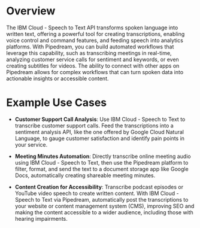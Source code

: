 # Overview

The IBM Cloud - Speech to Text API transforms spoken language into written text, offering a powerful tool for creating transcriptions, enabling voice control and command features, and feeding speech into analytics platforms. With Pipedream, you can build automated workflows that leverage this capability, such as transcribing meetings in real-time, analyzing customer service calls for sentiment and keywords, or even creating subtitles for videos. The ability to connect with other apps on Pipedream allows for complex workflows that can turn spoken data into actionable insights or accessible content.

# Example Use Cases

- **Customer Support Call Analysis**: Use IBM Cloud - Speech to Text to transcribe customer support calls. Feed the transcriptions into a sentiment analysis API, like the one offered by Google Cloud Natural Language, to gauge customer satisfaction and identify pain points in your service.

- **Meeting Minutes Automation**: Directly transcribe online meeting audio using IBM Cloud - Speech to Text, then use the Pipedream platform to filter, format, and send the text to a document storage app like Google Docs, automatically creating shareable meeting minutes.

- **Content Creation for Accessibility**: Transcribe podcast episodes or YouTube video speech to create written content. With IBM Cloud - Speech to Text via Pipedream, automatically post the transcriptions to your website or content management system (CMS), improving SEO and making the content accessible to a wider audience, including those with hearing impairments.
